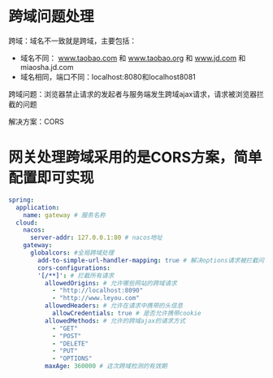 # 跨域问题处理

跨域：域名不一致就是跨域，主要包括：

- 域名不同： www.taobao.com 和 www.taobao.org 和 www.jd.com 和 miaosha.jd.com
- 域名相同，端口不同：localhost:8080和localhost8081

跨域问题：浏览器禁止请求的发起者与服务端发生跨域ajax请求，请求被浏览器拦截的问题

解决方案：CORS

# 网关处理跨域采用的是CORS方案，简单配置即可实现

```yaml
spring:
  application:
    name: gateway # 服务名称
  cloud:
    nacos:
      server-addr: 127.0.0.1:80 # nacos地址
    gateway:
      globalcors: #全局跨域处理
        add-to-simple-url-handler-mapping: true # 解决options请求被拦截问题
        cors-configurations:
        '[/**]': # 拦截所有请求
          allowedOrigins: # 允许哪些网站的跨域请求
            - "http://localhost:8090"
            - "http://www.leyou.com"
          allowedHeaders: # 允许在请求中携带的头信息
            allowCredentials: true # 是否允许携带cookie
          allowedMethods: # 允许的跨域ajax的请求方式
            - "GET"
            - "POST"
            - "DELETE"
            - "PUT"
            - "OPTIONS"
          maxAge: 360000 # 这次跨域检测的有效期
```





